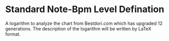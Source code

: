 # Standard Note-Bpm Level Defination
A logarithm to analyze the chart from Bestdori.com which has upgraded 12 generations.
The description of the logarithm will be written by LaTeX format.
